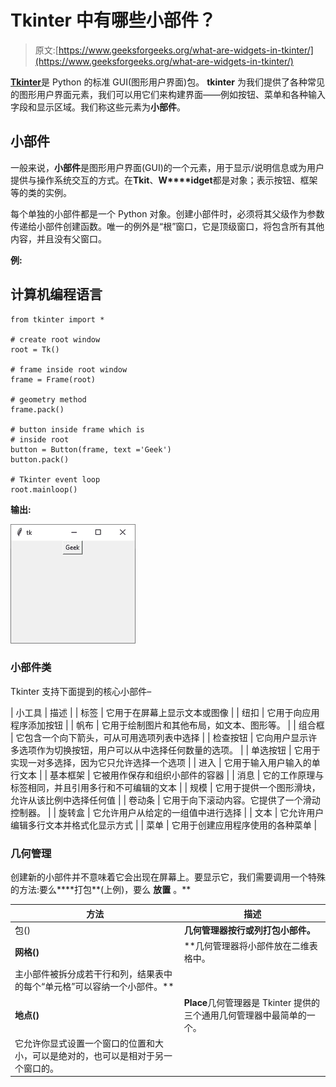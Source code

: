 # Tkinter 中有哪些小部件？

> 原文:[https://www.geeksforgeeks.org/what-are-widgets-in-tkinter/](https://www.geeksforgeeks.org/what-are-widgets-in-tkinter/)

[**Tkinter**](https://www.geeksforgeeks.org/python-gui-tkinter/)是 Python 的标准 GUI(图形用户界面)包。 **tkinter** 为我们提供了各种常见的图形用户界面元素，我们可以用它们来构建界面——例如按钮、菜单和各种输入字段和显示区域。我们称这些元素为**小部件**。

## **小部件**

一般来说，**小部件**是图形用户界面(GUI)的一个元素，用于显示/说明信息或为用户提供与操作系统交互的方式。在**Tkit**、**W****idget**都是对象；表示按钮、框架等的类的实例。

每个单独的小部件都是一个 Python 对象。创建小部件时，必须将其父级作为参数传递给小部件创建函数。唯一的例外是“根”窗口，它是顶级窗口，将包含所有其他内容，并且没有父窗口。

**例:**

## 计算机编程语言

```
from tkinter import *

# create root window
root = Tk()                           

# frame inside root window
frame = Frame(root)                  

# geometry method
frame.pack()                          

# button inside frame which is 
# inside root
button = Button(frame, text ='Geek')  
button.pack()                         

# Tkinter event loop
root.mainloop()                       
```

**输出:**

![](img/becba261877e343dacd7bddf009c8c45.png)

### 小部件类

Tkinter 支持下面提到的核心小部件–

| 小工具 | 描述 |
| 标签 | 它用于在屏幕上显示文本或图像 |
| 纽扣 | 它用于向应用程序添加按钮 |
| 帆布 | 它用于绘制图片和其他布局，如文本、图形等。 |
| 组合框 | 它包含一个向下箭头，可从可用选项列表中选择 |
| 检查按钮 | 它向用户显示许多选项作为切换按钮，用户可以从中选择任何数量的选项。 |
| 单选按钮 | 它用于实现一对多选择，因为它只允许选择一个选项 |
| 进入 | 它用于输入用户输入的单行文本 |
| 基本框架 | 它被用作保存和组织小部件的容器 |
| 消息 | 它的工作原理与标签相同，并且引用多行和不可编辑的文本 |
| 规模 | 它用于提供一个图形滑块，允许从该比例中选择任何值 |
| 卷动条 | 它用于向下滚动内容。它提供了一个滑动控制器。 |
| 旋转盒 | 它允许用户从给定的一组值中进行选择 |
| 文本 | 它允许用户编辑多行文本并格式化显示方式 |
| 菜单 | 它用于创建应用程序使用的各种菜单 |

### 几何管理

创建新的小部件并不意味着它会出现在屏幕上。要显示它，我们需要调用一个特殊的方法:要么****打包**(上例)，要么 **放置** 。**

| **方法** | **描述** |
| --- | --- |
| 包() | **几何管理器按行或列打包小部件。** |
| **网格()** | **几何管理器将小部件放在二维表格中。
主小部件被拆分成若干行和列，结果表中的每个“单元格”可以容纳一个小部件。** |
| **地点()** | **Place**几何管理器是 Tkinter 提供的三个通用几何管理器中最简单的一个。
它允许你显式设置一个窗口的位置和大小，可以是绝对的，也可以是相对于另一个窗口的。 |